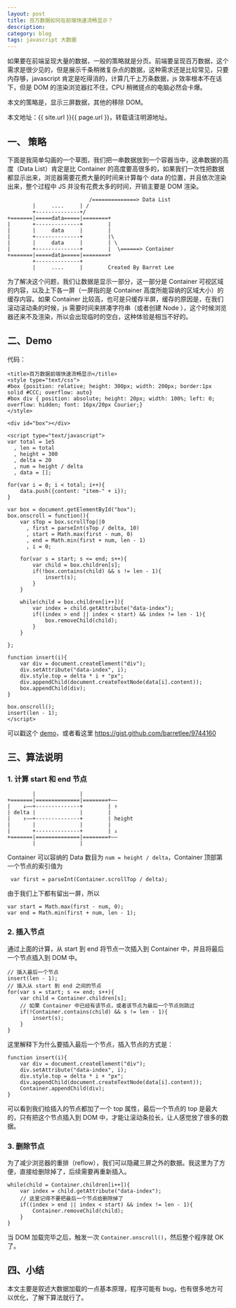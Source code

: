 ```yaml
---
layout: post
title: 百万数据如何在前端快速流畅显示？
description: 
category: blog
tags: javascript 大数据
---
```


如果要在前端呈现大量的数据，一般的策略就是分页。前端要呈现百万数据，这个需求是很少见的，但是展示千条稍微复杂点的数据，这种需求还是比较常见，只要内存够，javascript 肯定是吃得消的，计算几千上万条数据，js 效率根本不在话下，但是 DOM 的渲染浏览器扛不住，CPU 稍微搓点的电脑必然会卡爆。

本文的策略是，显示三屏数据，其他的移除 DOM。

本文地址：{{ site.url }}{{ page.url }}，转载请注明源地址。

## 一、 策略

下面是我简单勾画的一个草图，我们把一串数据放到一个容器当中，这串数据的高度（Data List）肯定是比 Container 的高度要高很多的，如果我们一次性把数据都显示出来，浏览器需要花费大量的时间来计算每个 data 的位置，并且依次渲染出来，整个过程中 JS 并没有花费太多的时间，开销主要是 DOM 渲染。


	                          /==============> Data List
	        |     ....     | /
	        +--------------+/
	+=======|=====data=====|========+
	|       +--------------+        |
	|       |     data     |        |
	|       +--------------+        |\
	|       |     data     |        | \
	|       +--------------+        |  \======> Container
	+=======|=====data=====|========+    
	        +--------------+
	        |     ....     |        Created By Barret Lee

为了解决这个问题，我们让数据是显示一部分，这一部分是 Container 可视区域的内容，以及上下各一屏（一屏指的是 Container 高度所能容纳的区域大小）的缓存内容。如果 Container 比较高，也可是只缓存半屏，缓存的原因是，在我们滚动滚动条的时候，js 需要时间来拼凑字符串（或者创建 Node ），这个时候浏览器还来不及渲染，所以会出现临时的空白，这种体验是相当不好的。


## 二、Demo

代码：

	<title>百万数据前端快速流畅显示</title>
	<style type="text/css">
	#box {position: relative; height: 300px; width: 200px; border:1px solid #CCC; overflow: auto}
	#box div { position: absolute; height: 20px; width: 100%; left: 0; overflow: hidden; font: 16px/20px Courier;}
	</style>

	<div id="box"></div>

	<script type="text/javascript">
	var total = 1e5
	  , len = total
	  , height = 300
	  , delta = 20
	  , num = height / delta
	  , data = [];

	for(var i = 0; i < total; i++){
		data.push({content: "item-" + i});
	}

	var box = document.getElementById("box");
	box.onscroll = function(){
		var sTop = box.scrollTop||0
		  , first = parseInt(sTop / delta, 10)
		  , start = Math.max(first - num, 0)
		  , end = Math.min(first + num, len - 1)
		  , i = 0;

		for(var s = start; s <= end; s++){
			var child = box.children[s];
			if(!box.contains(child) && s != len - 1){
				insert(s);
			}
		}

		while(child = box.children[i++]){
			var index = child.getAttribute("data-index");
			if((index > end || index < start) && index != len - 1){
				box.removeChild(child);
			}
		}

	};

	function insert(i){
		var div = document.createElement("div");
		div.setAttribute("data-index", i);
		div.style.top = delta * i + "px";
		div.appendChild(document.createTextNode(data[i].content));
		box.appendChild(div);
	}

	box.onscroll();
	insert(len - 1);
	</script>

可以戳这个 [demo](http://rawgithub.com/barretlee/9744160/raw/a71dd5561a910b48063cc81e8ee7b042cfeb1574/gistfile1.html)，或者看这里 <https://gist.github.com/barretlee/9744160>

## 三、算法说明

### 1. 计算 start 和 end 节点

	        |              |
	+=======|==============|========+——
	|    ↓——+--------------+        | ↑
	| delta |              |        |
	|    ↑——+--------------+        | height
	|       |              |        |
	|       +--------------+        | ↓
	+=======|==============|========+——  
	        |              |

Container 可以容纳的 Data 数目为 `num = height / delta`，Container 顶部第一个节点的索引值为
	
	 var first = parseInt(Container.scrollTop / delta);

由于我们上下都有留出一屏，所以
	
	var start = Math.max(first - num, 0);
	var end = Math.min(first + num, len - 1);

### 2. 插入节点

通过上面的计算，从 start 到 end 将节点一次插入到 Container 中，并且将最后一个节点插入到 DOM 中。

	// 插入最后一个节点
	insert(len - 1);
	// 插入从 start 到 end 之间的节点
	for(var s = start; s <= end; s++){
		var child = Container.children[s];
		// 如果 Container 中已经有该节点，或者该节点为最后一个节点则跳过
		if(!Container.contains(child) && s != len - 1){
			insert(s);
		}
	}

这里解释下为什么要插入最后一个节点，插入节点的方式是：

	function insert(i){
		var div = document.createElement("div");
		div.setAttribute("data-index", i);
		div.style.top = delta * i + "px";
		div.appendChild(document.createTextNode(data[i].content));
		Container.appendChild(div);
	}

可以看到我们给插入的节点都加了一个 top 属性，最后一个节点的 top 是最大的，只有把这个节点插入到 DOM 中，才能让滚动条拉长，让人感觉放了很多的数据。

### 3. 删除节点

为了减少浏览器的重排（reflow），我们可以隐藏三屏之外的数据。我这里为了方便，直接给删除掉了，后续需要再重新插入。

	while(child = Container.children[i++]){
		var index = child.getAttribute("data-index");
		// 这里记得不要把最后一个节点给删除掉了
		if((index > end || index < start) && index != len - 1){
			Container.removeChild(child);
		}
	}

当 DOM 加载完毕之后，触发一次 `Container.onscroll()`，然后整个程序就 OK 了。

## 四、小结

本文主要是叙述大数据加载的一点基本原理，程序可能有 bug，也有很多地方可以优化，了解下算法就行了。